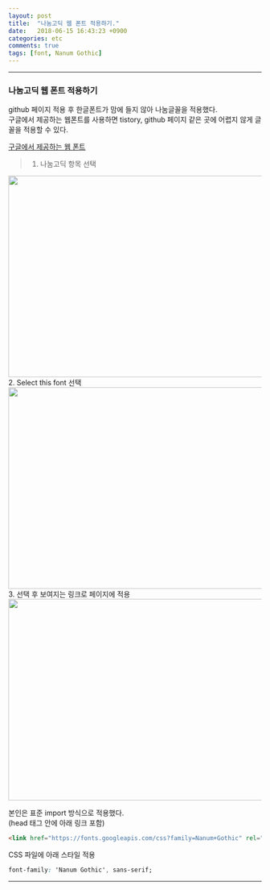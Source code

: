 ```yaml
---
layout: post
title:  "나눔고딕 웹 폰트 적용하기."
date:   2018-06-15 16:43:23 +0900
categories: etc
comments: true
tags: [font, Nanum Gothic]
---
```


---
### 나눔고딕 웹 폰트 적용하기

github 페이지 적용 후 한글폰트가 맘에 들지 않아 나눔글꼴을 적용했다.<br>
구글에서 제공하는 웹폰트를 사용하면 tistory, github 페이지 같은 곳에 어렵지 않게 글꼴을 적용할 수 있다.

[구글에서 제공하는 웹 폰트](https://fonts.google.com/)
>1. 나눔고딕 항목 선택
<img src="{{ site.baseurl }}/public/post/fonts/font1.png" width="700px" height="400px"/>
2. Select this font 선택
<img src="{{ site.baseurl }}/public/post/fonts/font2.png" width="700px" height="400px"/>
3. 선택 후 보여지는 링크로 페이지에 적용
<img src="{{ site.baseurl }}/public/post/fonts/font3.png" width="700px" height="400px"/>


본인은 표준 import 방식으로 적용했다.<br>
(head 태그 안에 아래 링크 포함)

```html
<link href="https://fonts.googleapis.com/css?family=Nanum+Gothic" rel="stylesheet">
```


CSS 파일에 아래 스타일 적용
```css
font-family: 'Nanum Gothic', sans-serif;
```


[jekyll-docs]: https://jekyllrb.com/docs/home
[jekyll-gh]:   https://github.com/jekyll/jekyll
[jekyll-talk]: https://talk.jekyllrb.com/
---